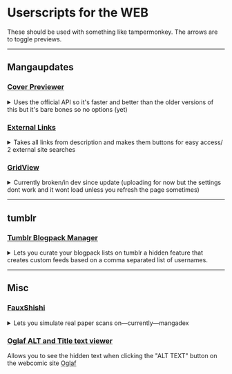 # Userscripts for the WEB
These should be used with something like tampermonkey. The arrows are to toggle previews.

---

## Mangaupdates

### [Cover Previewer](https://raw.githubusercontent.com/Reibies/WEB_Userscripts/master/Mangaupdates/MU_hover_cover.user.js)
<details>
<summary>Uses the official API so it's faster and better than the older versions of this but it's bare bones so no options (yet)</summary>
<img src="https://raw.githubusercontent.com/Reibies/WEB_Userscripts/master/Mangaupdates/cover_hover.png" width="400">
</details>

### [External Links](https://raw.githubusercontent.com/Reibies/WEB_Userscripts/refs/heads/master/Mangaupdates/MU_Ext_links.user.js)
<details>
<summary>Takes all links from description and makes them buttons for easy access/ 2 external site searches</summary>
<img src="https://raw.githubusercontent.com/Reibies/WEB_Userscripts/master/Mangaupdates/ExtLinks_new.png" width="400">
</details>

### [GridView](https://raw.githubusercontent.com/Reibies/WEB_Userscripts/refs/heads/master/Mangaupdates/MU_GridView.user.js)
<details>
<summary>Currently broken/in dev since update (uploading for now but the settings dont work and it wont load unless you refresh the page sometimes)</summary>
<img src="https://raw.githubusercontent.com/Reibies/WEB_Userscripts/master/Mangaupdates/GridView.png" width="800">
</details>

---

## tumblr

### [Tumblr Blogpack Manager](https://raw.githubusercontent.com/Reibies/WEB_Userscripts/master/tumblr/tumblr%20category%20revison.js)
<details>
<summary>Lets you curate your blogpack lists on tumblr a hidden feature that creates custom feeds based on a comma separated list of  usernames.</summary>
<img src="https://github.com/Reibies/WEB_Userscripts/blob/master/tumblr/firefox_RIUA4Zv8Yn.png" width="400"> <img src="https://raw.githubusercontent.com/Reibies/WEB_Userscripts/master/tumblr/firefox_npczlAcVTd.png" width="400">
</details>

---

## Misc
### [FauxShishi](https://github.com/Reibies/WEB_Userscripts/raw/refs/heads/master/MISC/FauxShiShi.user.js)
<details>
<summary>Lets you simulate real paper scans on—currently—mangadex</summary>

**Modes**
- Senka: greyish and faded manga stock
- Shimbun: Japanese newsprint stock
- e-ink: (bad right now since I don't have an e-reader to cross refrence)
- Newsprint: Old Sunday funnies style, it leans salmonish and the paper grain is more horizontally coarse and chromatic
- Denoise: just ups the contrast a bit
- "Filter:" is what you alter for the tinting and contrast effects if you feel like it's subpar on your screen
- This used to be a userstyle that I converted to JS for convenience so this is probably a sub-par way of handling it.

![](https://github.com/Reibies/WEB_Userscripts/blob/master/MISC/img/FauxShishi.png?raw=true)

[Manga Source](https://www.mangaupdates.com/series/imd4qxa/tensei-akujo-no-kuro-rekishi)
</details>

### [Oglaf ALT and Title text viewer](https://raw.githubusercontent.com/Reibies/WEB_Userscripts/master/MISC/Oglaf%20ALT.user.js)

Allows you to see the hidden text when clicking the "ALT TEXT" button on the webcomic site [Oglaf](https://www.oglaf.com/)

